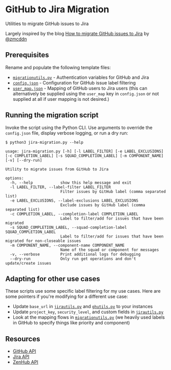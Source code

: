 # GitHub to Jira Migration

Utilities to migrate GitHub issues to Jira

Largely inspired by the blog
[How to migrate GitHub issues to Jira](https://zmcddn.github.io/how-to-migrate-github-issues-to-jira.html) by
[@zmcddn](https://github.com/zmcddn)

## Prerequisites

Rename and populate the following template files:

- [`migrationutils.py`](migrationauth_template.py) - Authentication variables for GitHub and Jira
- [`config.json`](config_template.json) - Configuration for GitHub issue label filtering
- [`user_map.json`](user_map_template.json) - Mapping of GitHub users to Jira users (this can alternatively be supplied
  using the `user_map` key in `config.json` or not supplied at all if user mapping is not desired.)

## Running the migration script

Invoke the script using the Python CLI. Use arguments to override the `config.json` file, display verbose logging, or
run a dry run:

```
$ python3 jira-migration.py --help

usage: jira-migration.py [-h] [-l LABEL_FILTER] [-e LABEL_EXCLUSIONS] [-c COMPLETION_LABEL] [-s SQUAD_COMPLETION_LABEL] [-m COMPONENT_NAME] [-v] [--dry-run]

Utility to migrate issues from GitHub to Jira

options:
  -h, --help            show this help message and exit
  -l LABEL_FILTER, --label-filter LABEL_FILTER
                        Filter issues by GitHub label (comma separated list)
  -e LABEL_EXCLUSIONS, --label-exclusions LABEL_EXCLUSIONS
                        Exclude issues by GitHub label (comma separated list)
  -c COMPLETION_LABEL, --completion-label COMPLETION_LABEL
                        Label to filter/add for issues that have been migrated
  -s SQUAD_COMPLETION_LABEL, --squad-completion-label SQUAD_COMPLETION_LABEL
                        Label to filter/add for issues that have been migrated for non-closeable issues
  -m COMPONENT_NAME, --component-name COMPONENT_NAME
                        Name of the squad or component for messages
  -v, --verbose         Print additional logs for debugging
  --dry-run             Only run get operations and don't update/create issues
```

## Adapting for other use cases

These scripts use some specific label filtering for my use cases. Here are some pointers if you're modifying for a
different use case:

- Update `base_url` in [`jirautils.py`](utils/jirautils.py) and [`ghutils.py`](utils/ghutils.py) to your instances
- Update `project_key`, `security_level`, and custom fields in [`jirautils.py`](utils/jirautils.py)
- Look at the mapping flows in [`migrationutils.py`](utils/migrationutils.py) (we heavily used labels in GitHub to
  specify things like priority and component)

## Resources

- [GitHub API](https://docs.github.com/en/rest)
- [Jira API](https://docs.atlassian.com/software/jira/docs/api/REST/latest)
- [ZenHub API](https://developers.zenhub.com/graphql-api-docs/getting-started)
